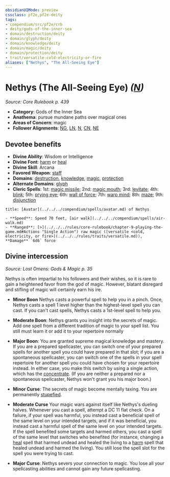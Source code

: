```yaml
---
obsidianUIMode: preview
cssclass: pf2e,pf2e-deity
tags:
- compendium/src/pf2e/crb
- deity/gods-of-the-inner-sea
- domain/destruction/deity
- domain/glyph/deity
- domain/knowledge/deity
- domain/magic/deity
- domain/protection/deity
- trait/versatile-cold-electricity-or-fire
aliases: ["Nethys", "The All-Seeing Eye"]
---
```

# Nethys (The All-Seeing Eye) *([N](../../../rules/traits/neutral-b1.md))*  
*Source: Core Rulebook p. 439*  

- **Category**: Gods of the Inner Sea
- **Anathema**: pursue mundane paths over magical ones
- **Areas of Concern**: magic
- **Follower Alignments**: [NG](../../../rules/traits/neutral-good-b1.md), [LN](../../../rules/traits/lawful-neutral-b1.md), [N](../../../rules/traits/neutral-b1.md), [CN](../../../rules/traits/chaotic-neutral-b1.md), [NE](../../../rules/traits/neutral-evil-b1.md)

## Devotee benefits

- **Divine Ability**: Wisdom or Intelligence
- **Divine Font**: [harm](../../spells/harm.md) or [heal](../../spells/heal.md)
- **Divine Skill**: Arcana
- **Favored Weapon**: [staff](../../equipment/items/staff.md)
- **Domains**: [destruction](../domains.md#Destruction), [knowledge](../domains.md#Knowledge), [magic](../domains.md#Magic), [protection](../domains.md#Protection)
- **Alternate Domains**: [glyph](../domains.md#Glyph)
- **Cleric Spells**: 1st: [magic missile](../../spells/magic-missile.md); 2nd: [magic mouth](../../spells/magic-mouth.md); 3rd: [levitate](../../spells/levitate.md); 4th: [blink](../../spells/blink.md); 5th: [prying eye](../../spells/prying-eye.md); 6th: [wall of force](../../spells/wall-of-force.md); 7th: [warp mind](../../spells/warp-mind.md); 8th: [maze](../../spells/maze.md); 9th: [disjunction](../../spells/disjunction.md)

```ad-embed-avatar
title: [Avatar](../../../compendium/spells/avatar.md) of Nethys

- **Speed**: Speed 70 feet, [air walk](../../../compendium/spells/air-walk.md)
- **Ranged**: [>](../../../rules/core-rulebook/chapter-9-playing-the-game.md#Actions "Single Action") raw magic ([versatile <cold, electricity, or fire>](../../../rules/traits/versatile.md)), **Damage** `6d6` force
```

## Divine intercession
*Source: Lost Omens: Gods & Magic p. 35*

Nethys is often impartial to his followers and their wishes, so it is rare to gain a heightened favor from the god of magic. However, blatant disregard and stifling of magic will certainly earn his ire.

- **Minor Boon** Nethys casts a powerful spell to help you in a pinch. Once, Nethys casts a spell 1 level higher than the highest-level spell you can cast. If you can't cast spells, Nethys casts a 1st-level spell to help you.
- **Moderate Boon**: Nethys grants you insight into the secrets of magic. Add one spell from a different tradition of magic to your spell list. You still must learn it or add it to your repertoire normally
- **Major Boon**: You are granted supreme magical knowledge and mastery. If you are a prepared spellcaster, you can switch one of your prepared spells for another spell you could have prepared in that slot; if you are a spontaneous spellcaster, you can switch one of the spells in your spell repertoire for another spell you could have chosen for your repertoire instead. In either case, you make this switch by using a single action, which has the [concentrate](../../../rules/traits/concentrate.md). (If you are neither a prepared nor a spontaneous spellcaster, Nethys won't grant you his major boon.)

- **Minor Curse**: The secrets of magic become mentally taxing. You are permanently [stupefied](../../../rules/conditions.md#Stupefied).
- **Moderate Curse** Your magic wars against itself like Nethys's dueling halves. Whenever you cast a spell, attempt a DC 11 flat check. On a failure, if your spell was harmful, you instead cast a beneficial spell of the same level on your intended targets, and if it was beneficial, you instead cast a harmful spell of the same level on your intended targets. If the spell benefited some targets and harmed others, you cast a spell of the same level that switches who benefited (for instance, changing a [heal](../../spells/heal.md) spell that harmed undead and healed the living to a [harm](../../spells/harm.md) spell that healed undead and harmed the living). You still lose the spell slot for the spell you were trying to cast.
- **Major Curse**: Nethys severs your connection to magic. You lose all your spellcasting abilities and cannot gain any future spellcasting.
